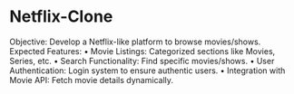 # Netflix-Clone
Objective: Develop a Netflix-like platform to browse movies/shows. Expected Features:  • Movie Listings: Categorized sections like Movies, Series, etc. • Search Functionality: Find specific movies/shows. • User Authentication: Login system to ensure authentic users. • Integration with Movie API: Fetch movie details dynamically.
